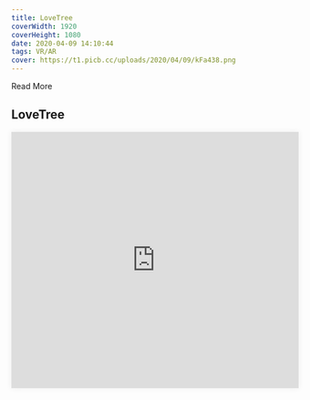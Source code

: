 ```yaml
---
title: LoveTree
coverWidth: 1920
coverHeight: 1080
date: 2020-04-09 14:10:44
tags: VR/AR
cover: https://t1.picb.cc/uploads/2020/04/09/kFa438.png
---
```


Read More
<!-- more -->

## LoveTree

<iframe style="width:100%;height:450px;box-shadow:0px 0px 10px #eee" src="https://mofang.qq.com/iframe?modelId=10154&embed=1" frameborder="0" allowvr allowfullscreen mozallowfullscreen webkitallowfullscreen></iframe>
